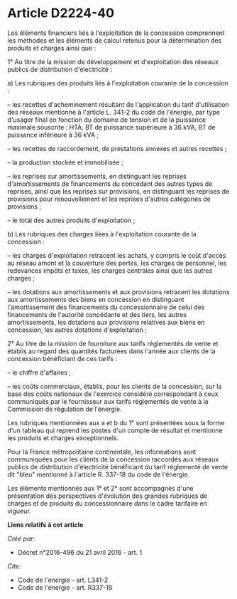 # Article D2224-40

Les éléments financiers liés à l'exploitation de la concession comprennent les méthodes et les éléments de calcul retenus
pour la détermination des produits et charges ainsi que :

1° Au titre de la mission de développement et d'exploitation des réseaux publics de distribution d'électricité :

a) Les rubriques des produits liés à l'exploitation courante de la concession :

– les recettes d'acheminement résultant de l'application du tarif d'utilisation des réseaux mentionné à l'article L. 341-2 du
code de l'énergie, par type d'usager final en fonction du domaine de tension et de la puissance maximale souscrite : HTA, BT
de puissance supérieure à 36 kVA, BT de puissance inférieure à 36 kVA ;

– les recettes de raccordement, de prestations annexes et autres recettes ;

– la production stockée et immobilisée ;

– les reprises sur amortissements, en distinguant les reprises d'amortissements de financements du concédant des autres types
de reprises, ainsi que les reprises sur provisions, en distinguant les reprises de provisions pour renouvellement et les
reprises d'autres catégories de provisions ;

– le total des autres produits d'exploitation ;

b) Les rubriques des charges liées à l'exploitation courante de la concession :

– les charges d'exploitation retracent les achats, y compris le coût d'accès au réseau amont et la couverture des pertes, les
charges de personnel, les redevances impôts et taxes, les charges centrales ainsi que les autres charges ;

– les dotations aux amortissements et aux provisions retracent les dotations aux amortissements des biens en concession en
distinguant l'amortissement des financements du concessionnaire de celui des financements de l'autorité concédante et des
tiers, les autres amortissements, les dotations aux provisions relatives aux biens en concession, les autres dotations
d'exploitation ;

2° Au titre de la mission de fourniture aux tarifs réglementés de vente et établis au regard des quantités facturées dans
l'année aux clients de la concession bénéficiant de ces tarifs :

– le chiffre d'affaires ;

– les coûts commerciaux, établis, pour les clients de la concession, sur la base des coûts nationaux de l'exercice considéré
correspondant à ceux communiqués par le fournisseur aux tarifs réglementés de vente à la Commission de régulation de
l'énergie.

Les rubriques mentionnées aux a et b du 1° sont présentées sous la forme d'un tableau qui reprend les postes d'un compte de
résultat et mentionne les produits et charges exceptionnels.

Pour la France métropolitaine continentale, les informations sont communiquées pour les clients de la concession raccordés
aux réseaux publics de distribution d'électricité bénéficiant du tarif réglementé de vente dit "bleu" mentionné à l'article
R. 337-18 du code de l'énergie.

Les éléments mentionnés aux 1° et 2° sont accompagnés d'une présentation des perspectives d'évolution des grandes rubriques
de charges et de produits du concessionnaire dans le cadre tarifaire en vigueur.

**Liens relatifs à cet article**

_Créé par_:

  - Décret n°2016-496 du 21 avril 2016 - art. 1

_Cite_:

  - Code de l'énergie - art. L341-2
  - Code de l'énergie - art. R337-18
